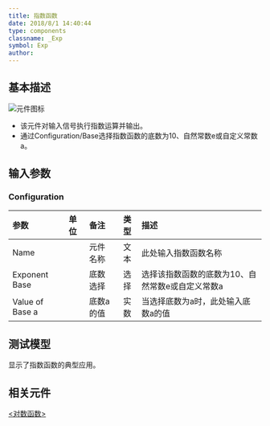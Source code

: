 ```yaml
---
title: 指数函数
date: 2018/8/1 14:40:44
type: components
classname: _Exp
symbol: Exp
author: 
---
```

## <span id="comp_desc">基本描述</span>
![元件图标]()

+ 该元件对输入信号执行指数运算并输出。
+ 通过Configuration/Base选择指数函数的底数为10、自然常数e或自定义常数a。

## <span id="comp_params">输入参数</span>
### <span id="comp_params_group_Configuration">Configuration</span>
| 参数 | 单位 | 备注 | 类型 | 描述 |
| :--- | :--- | :--- | :--: | :--- |
| <span id="comp_params_param_Name">Name</span> |  | 元件名称 | 文本 | 此处输入指数函数名称 |
| <span id="comp_params_param_Base">Exponent Base</span> |  | 底数选择 | 选择 | 选择该指数函数的底数为10、自然常数e或自定义常数a |
| <span id="comp_params_param_a">Value of Base a</span> |  | 底数a的值 | 实数 | 当选择底数为a时，此处输入底数a的值 |

[Name]: #comp_params_param_Name "Name"
[Exponent Base]: #comp_params_param_Base "Exponent Base"
[Value of Base a]: #comp_params_param_a "Value of Base a"

## <span id="comp_example">测试模型</span>
[<test Exp>](<test link>)显示了指数函数的典型应用。

## <span id="comp_seealso">相关元件</span>
[<对数函数>](<test link>)



